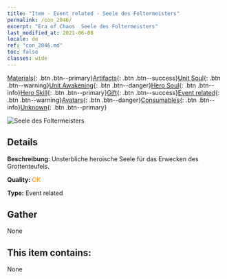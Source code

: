 ```yaml
---
title: "Item - Event related - Seele des Foltermeisters"
permalink: /con_2046/
excerpt: "Era of Chaos  Seele des Foltermeisters"
last_modified_at: 2021-06-08
locale: de
ref: "con_2046.md"
toc: false
classes: wide
---
```

 [Materials](/ItemsDE/){: .btn .btn--primary}[Artifacts](/ItemsDE/Artifacts/){: .btn .btn--success}[Unit Soul](/ItemsDE/UnitSoul/){: .btn .btn--warning}[Unit Awakening](/ItemsDE/UnitAwakening/){: .btn .btn--danger}[Hero Soul](/ItemsDE/HeroSoul/){: .btn .btn--info}[Hero Skill](/ItemsDE/HeroSkill/){: .btn .btn--primary}[Gift](/ItemsDE/Gift/){: .btn .btn--success}[Event related](/ItemsDE/Events/){: .btn .btn--warning}[Avatars](/ItemsDE/Avatars/){: .btn .btn--danger}[Consumables](/ItemsDE/Consumables/){: .btn .btn--info}[Unknown](/ItemsDE/Unknown/){: .btn .btn--primary}

 ![Seele des Foltermeisters](/images/t/juexing_505.png)

## Details
 **Beschreibung:** Unsterbliche heroische Seele für das Erwecken des Grottenteufels.

 **Quality:** <span style="color: #FF8C00">OK</span>

 **Type:** Event related

## Gather

  None

## This item contains:

  None

